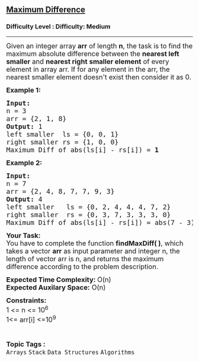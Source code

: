 <h2><a href="https://www.geeksforgeeks.org/problems/maximum-difference-1587115620/1?page=2&category=Stack&sortBy=submissions">Maximum Difference</a></h2><h3>Difficulty Level : Difficulty: Medium</h3><hr><div class="problems_problem_content__Xm_eO"><p><span style="font-size: 18px;">Given an integer array <strong>arr</strong> of length <strong>n</strong>, the task is to find the maximum absolute difference between the <strong>nearest left smaller</strong> and <strong>nearest right</strong> <strong>smaller element</strong> of every element in array arr. If for any element in the arr, the nearest smaller element doesn't exist then consider it as 0.</span></p>
<p><strong><span style="font-size: 18px;">Example 1:</span></strong></p>
<pre><span style="font-size: 18px;"><strong>Input:</strong><br>n = 3<br>arr = {2, 1, 8}
<strong>Output:</strong> 1
left smaller  ls = {0, 0, 1}
right smaller rs = {1, 0, 0}
Maximum Diff of abs(ls[i] - rs[i]) = <strong>1</strong></span></pre>
<p><span style="font-size: 18px;"><strong style="font-family: -apple-system, BlinkMacSystemFont, 'Segoe UI', Roboto, Oxygen, Ubuntu, Cantarell, 'Open Sans', 'Helvetica Neue', sans-serif; font-size: medium; white-space: normal;"><span style="font-size: 18px;">Example 2:</span></strong></span></p>
<pre><span style="font-size: 18px;"><strong>Input:</strong><br>n = 7<br>arr = {2, 4, 8, 7, 7, 9, 3}
<strong>Output:</strong> 4
left smaller   ls = {0, 2, 4, 4, 4, 7, 2}
right smaller  rs = {0, 3, 7, 3, 3, 3, 0}
Maximum Diff of abs(ls[i] - rs[i]) = abs(7 - 3) = <strong>4</strong></span></pre>
<p><span style="font-size: 18px;"><strong>Your Task:<br></strong>You have to complete the function <strong>findMaxDiff( )</strong>, which takes a vector <strong>arr</strong> as input parameter and integer n, the length of vector arr is n, and returns the maximum difference according to the problem description.&nbsp;</span></p>
<p><span style="font-size: 18px;"><strong>Expected Time Complexity: </strong>O(n)<br><strong>Expected Auxilary Space:</strong> O(n)</span></p>
<p><span style="font-size: 18px;"><strong>Constraints:</strong><br>1 &lt;= n &lt;= 10<sup>6</sup><br>1&lt;= arr[i] &lt;=10<sup>9</sup><br></span></p></div><br><p><span style=font-size:18px><strong>Topic Tags : </strong><br><code>Arrays</code>&nbsp;<code>Stack</code>&nbsp;<code>Data Structures</code>&nbsp;<code>Algorithms</code>&nbsp;